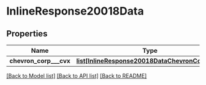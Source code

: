 # InlineResponse20018Data

## Properties
Name | Type | Description | Notes
------------ | ------------- | ------------- | -------------
**chevron_corp___cvx** | [**list[InlineResponse20018DataChevronCorpCVX]**](InlineResponse20018DataChevronCorpCVX.md) |  | 

[[Back to Model list]](../README.md#documentation-for-models) [[Back to API list]](../README.md#documentation-for-api-endpoints) [[Back to README]](../README.md)



